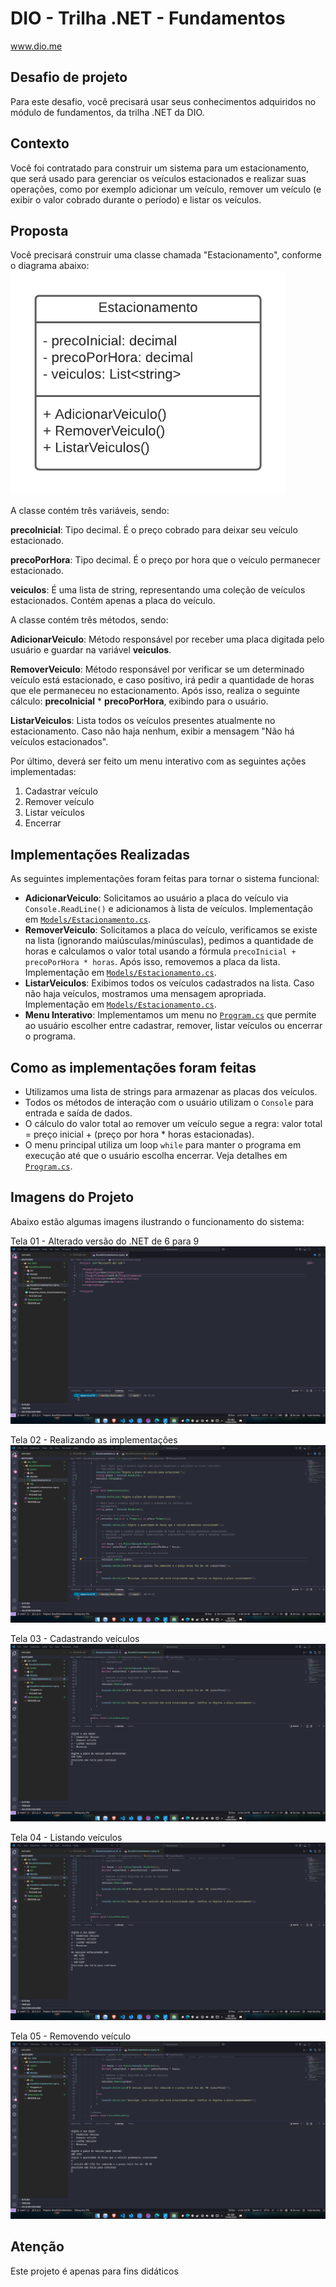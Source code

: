 # DIO - Trilha .NET - Fundamentos
www.dio.me

## Desafio de projeto
Para este desafio, você precisará usar seus conhecimentos adquiridos no módulo de fundamentos, da trilha .NET da DIO.

## Contexto
Você foi contratado para construir um sistema para um estacionamento, que será usado para gerenciar os veículos estacionados e realizar suas operações, como por exemplo adicionar um veículo, remover um veículo (e exibir o valor cobrado durante o período) e listar os veículos.

## Proposta
Você precisará construir uma classe chamada "Estacionamento", conforme o diagrama abaixo:
![Diagrama de classe estacionamento](assets/diagrama_classe_estacionamento.png)

A classe contém três variáveis, sendo:

**precoInicial**: Tipo decimal. É o preço cobrado para deixar seu veículo estacionado.

**precoPorHora**: Tipo decimal. É o preço por hora que o veículo permanecer estacionado.

**veiculos**: É uma lista de string, representando uma coleção de veículos estacionados. Contém apenas a placa do veículo.

A classe contém três métodos, sendo:

**AdicionarVeiculo**: Método responsável por receber uma placa digitada pelo usuário e guardar na variável **veiculos**.

**RemoverVeiculo**: Método responsável por verificar se um determinado veículo está estacionado, e caso positivo, irá pedir a quantidade de horas que ele permaneceu no estacionamento. Após isso, realiza o seguinte cálculo: **precoInicial** * **precoPorHora**, exibindo para o usuário.

**ListarVeiculos**: Lista todos os veículos presentes atualmente no estacionamento. Caso não haja nenhum, exibir a mensagem "Não há veículos estacionados".

Por último, deverá ser feito um menu interativo com as seguintes ações implementadas:
1. Cadastrar veículo
2. Remover veículo
3. Listar veículos
4. Encerrar

## Implementações Realizadas

As seguintes implementações foram feitas para tornar o sistema funcional:

- **AdicionarVeiculo**: Solicitamos ao usuário a placa do veículo via `Console.ReadLine()` e adicionamos à lista de veículos. Implementação em [`Models/Estacionamento.cs`](Models/Estacionamento.cs).
- **RemoverVeiculo**: Solicitamos a placa do veículo, verificamos se existe na lista (ignorando maiúsculas/minúsculas), pedimos a quantidade de horas e calculamos o valor total usando a fórmula `precoInicial + precoPorHora * horas`. Após isso, removemos a placa da lista. Implementação em [`Models/Estacionamento.cs`](Models/Estacionamento.cs).
- **ListarVeiculos**: Exibimos todos os veículos cadastrados na lista. Caso não haja veículos, mostramos uma mensagem apropriada. Implementação em [`Models/Estacionamento.cs`](Models/Estacionamento.cs).
- **Menu Interativo**: Implementamos um menu no [`Program.cs`](Program.cs) que permite ao usuário escolher entre cadastrar, remover, listar veículos ou encerrar o programa.

## Como as implementações foram feitas

- Utilizamos uma lista de strings para armazenar as placas dos veículos.
- Todos os métodos de interação com o usuário utilizam o `Console` para entrada e saída de dados.
- O cálculo do valor total ao remover um veículo segue a regra: valor total = preço inicial + (preço por hora * horas estacionadas).
- O menu principal utiliza um loop `while` para manter o programa em execução até que o usuário escolha encerrar. Veja detalhes em [`Program.cs`](Program.cs).

## Imagens do Projeto

Abaixo estão algumas imagens ilustrando o funcionamento do sistema:

Tela 01 - Alterado versão do .NET de 6 para 9
![Tela 01 - Alterado versão do .NET de 6 para 9](assets/tela-01-alterado-versao-dotnet-de-6-para-9.png)

Tela 02 - Realizando as implementações
![Tela 02 - Realizando as implementações](assets/tela-02-realizando-as-implementacoes.png)

Tela 03 - Cadastrando veículos
![Tela 03 - Cadastrando veículos](assets/tela-03-cadastrando-veiculos.png)

Tela 04 - Listando veículos
![Tela 04 - Listando veículos](assets/tela-04-listando-veiculos.png)

Tela 05 - Removendo veículo
![Tela 05 - Removendo veículo](assets/tela-05-removendo-veiculo.png)

## Atenção
Este projeto é apenas para fins didáticos